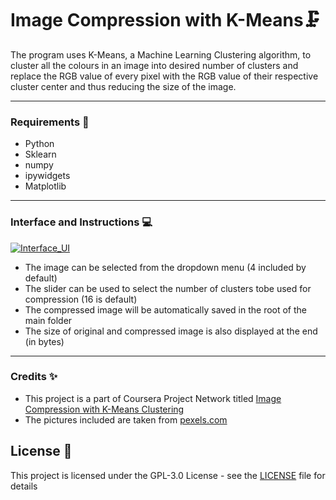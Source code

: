 # Image Compression with K-Means🗜️

The program uses K-Means, a Machine Learning Clustering algorithm, to cluster all the colours in an image into desired number of clusters and replace the RGB value of every pixel with the RGB value of their respective cluster center and thus reducing the size of the image.

---

### Requirements :memo:
- Python
- Sklearn
- numpy
- ipywidgets
- Matplotlib
---

### Interface and Instructions :computer:
<a href="https://ibb.co/5RB4Gp5"><img src="https://i.ibb.co/wzMgBGK/Annotation-2020-07-08-224059.png" alt="Interface_UI" border="0"></a>

- The image can be selected from the dropdown menu (4 included by default)
- The slider can be used to select the number of clusters tobe used for compression (16 is default)
- The compressed image will be automatically saved in the root of the main folder
- The size of original and compressed image is also displayed at the end (in bytes)
---

### Credits :sparkles:
- This project is a part of Coursera Project Network titled [Image Compression with K-Means Clustering](https://www.coursera.org/projects/scikit-learn-k-means-clustering-image-compression)
- The pictures included are taken from [pexels.com](pexels.com)

## License :page_facing_up:

This project is licensed under the GPL-3.0 License - see the [LICENSE](./LICENSE) file for details
